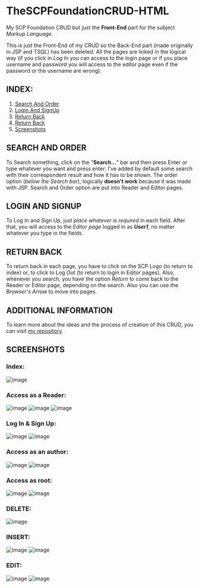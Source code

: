 # TheSCPFoundationCRUD-HTML

My SCP Foundation CRUD but just the **Front-End** part for the subject _Markup Language_.

This is just the Front-End of my CRUD so the Back-End part (made originally in JSP and TSQL) has been deleted.
All the pages are linked in the logical way (if you click in _Log In_ you can access to the login page or if you place username and password you will access to the editor page even if the password or the username are wrong).

## INDEX:

1. [Search And Order](#search-and-order)
2. [Login And SignUp](#login-and-signup)
3. [Return Back](#return-back)
4. [Return Back](#return-back)
5. [Screenshots](#screenshots)

## SEARCH AND ORDER

To Search something, click on the "**Search...**" bar and then press Enter or type whatever you want and press enter. I've added by default some search with their correspondent result and how it has to be shown.
The order option (_below the Search bar_), logically **doesn't work** because it was made with JSP.
Search and Order option are put into Reader and Editor pages.

## LOGIN AND SIGNUP

To Log In and Sign Up, just _place whatever is required_ in each field.
After that, you will access to the _Editor page_ logged in as **_User1_**, no matter whatever you type in the fields.

## RETURN BACK

To return back in each page, you have to click on the SCP Logo (to return to index) or, to click to Log Out (to return to login in Editor pages). Also, whenever you search, you have the option _Return_ to come back to the Reader or Editor page, depending on the search. Also you can use the *Browser's Arrow* to move into pages.

## ADDITIONAL INFORMATION

To learn more about the ideas and the process of creation of this CRUD, you can visit [my repository](https://github.com/DavidAntunezPerez/TheSCPFoundation-CRUD).

## SCREENSHOTS

### **Index:**

![image](./screenshots/index.png)

### **Access as a Reader:**

![image](./screenshots/reader.png)
![image](./screenshots/reader-in.png)
![image](./screenshots/reader-search.png)

### **Log In & Sign Up:**

![image](./screenshots/login.png)
![image](./screenshots/signup.png)

### **Access as an author:**

![image](./screenshots/author.png)
![image](./screenshots/author-search.png)

### **Access as root:**

![image](./screenshots/rootaccess.png)
![image](./screenshots/root-search.png)

### **DELETE:**

![image](./screenshots/delete.png)

### **INSERT:**

![image](./screenshots/insert.png)
![image](./screenshots/insert-2.png)

### **EDIT:**

![image](./screenshots/edit.png)
![image](./screenshots/edit-2.png)
